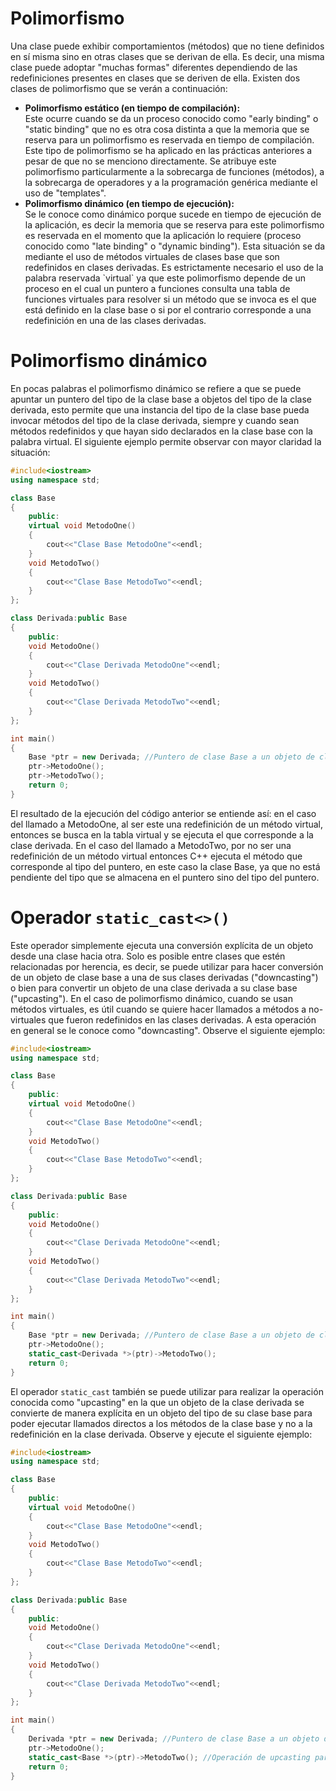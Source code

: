 # Polimorfismo

Una clase puede exhibir comportamientos (métodos) que no tiene definidos en sí misma sino en otras clases que se derivan de ella. Es decir, una misma clase puede adoptar "muchas formas" diferentes dependiendo de las redefiniciones presentes en clases que se deriven de ella. Existen dos clases de polimorfismo que se verán a continuación:

<ul>
<li><b>Polimorfismo estático (en tiempo de compilación): </b></li>Este ocurre cuando se da un proceso conocido como "early binding" o "static binding" que no es otra cosa distinta a que la memoria que se reserva para un polimorfismo es reservada en tiempo de compilación. Este tipo de polimorfismo se ha aplicado en las prácticas anteriores a pesar de que no se menciono directamente. Se atribuye este polimorfismo particularmente a la sobrecarga de funciones (métodos), a la sobrecarga de operadores y a la programación genérica mediante el uso de "templates".

<li><b>Polimorfismo dinámico (en tiempo de ejecución): </b></li>Se le conoce como dinámico porque sucede en tiempo de ejecución de la aplicación, es decir la memoria que se reserva para este polimorfismo es reservada en el momento que la aplicación lo requiere (proceso conocido como "late binding" o "dynamic binding"). Esta situación se da mediante el uso de métodos virtuales de clases base que son redefinidos en clases derivadas. Es estrictamente necesario el uso de la palabra reservada `virtual` ya que este polimorfismo depende de un proceso en el cual un puntero a funciones consulta una tabla de funciones virtuales para resolver si un método que se invoca es el que está definido en la clase base o si por el contrario corresponde a una redefinición en una de las clases derivadas.
</ul>

# Polimorfismo dinámico

En pocas palabras el polimorfismo dinámico se refiere a que se puede apuntar un puntero del tipo de la clase base a objetos del tipo de la clase derivada, esto permite que una instancia del tipo de la clase base pueda invocar métodos del tipo de la clase derivada, siempre y cuando sean métodos redefinidos y que hayan sido declarados en la clase base con la palabra virtual. El siguiente ejemplo permite observar con mayor claridad la situación:

```C++ runnable
#include<iostream>
using namespace std;

class Base
{
    public:
    virtual void MetodoOne()
    {
        cout<<"Clase Base MetodoOne"<<endl;
    }
    void MetodoTwo()
    {
        cout<<"Clase Base MetodoTwo"<<endl;
    }
};

class Derivada:public Base
{
    public:
    void MetodoOne()
    {
        cout<<"Clase Derivada MetodoOne"<<endl;
    }
    void MetodoTwo()
    {
        cout<<"Clase Derivada MetodoTwo"<<endl;
    }
};

int main()
{
    Base *ptr = new Derivada; //Puntero de clase Base a un objeto de clase Derivada
    ptr->MetodoOne();
    ptr->MetodoTwo();
    return 0;
}
```
El resultado de la ejecución del código anterior se entiende así: en el caso del llamado a MetodoOne, al ser este una redefinición de un método virtual, entonces se busca en la tabla virtual y se ejecuta el que corresponde a la clase derivada. En el caso del llamado a MetodoTwo, por no ser una redefinición de un método virtual entonces C++ ejecuta el método que corresponde al tipo del puntero, en este caso la clase Base, ya que no está pendiente del tipo que se almacena en el puntero sino del tipo del puntero.

# Operador `static_cast<>()`

Este operador simplemente ejecuta una conversión explícita de un objeto desde una clase hacia otra. Solo es posible entre clases que estén relacionadas por herencia, es decir, se puede utilizar para hacer conversión de un objeto de clase base a una de sus clases derivadas ("downcasting") o bien para convertir un objeto de una clase derivada a su clase base ("upcasting"). En el caso de polimorfismo dinámico, cuando se usan métodos virtuales, es útil cuando se quiere hacer llamados a métodos a no-virtuales que fueron redefinidos en las clases derivadas. A esta operación en general se le conoce como "downcasting". Observe el siguiente ejemplo:

```C++ runnable
#include<iostream>
using namespace std;

class Base
{
    public:
    virtual void MetodoOne()
    {
        cout<<"Clase Base MetodoOne"<<endl;
    }
    void MetodoTwo()
    {
        cout<<"Clase Base MetodoTwo"<<endl;
    }
};

class Derivada:public Base
{
    public:
    void MetodoOne()
    {
        cout<<"Clase Derivada MetodoOne"<<endl;
    }
    void MetodoTwo()
    {
        cout<<"Clase Derivada MetodoTwo"<<endl;
    }
};

int main()
{
    Base *ptr = new Derivada; //Puntero de clase Base a un objeto de clase Derivada
    ptr->MetodoOne();
    static_cast<Derivada *>(ptr)->MetodoTwo();
    return 0;
}
```

El operador `static_cast` también se puede utilizar para realizar la operación conocida como "upcasting" en la que un objeto de la clase derivada se convierte de manera explícita en un objeto del tipo de su clase base para poder ejecutar llamados directos a los métodos de la clase base y no a la redefinición en la clase derivada. Observe y ejecute el siguiente ejemplo:

```C++ runnable
#include<iostream>
using namespace std;

class Base
{
    public:
    virtual void MetodoOne()
    {
        cout<<"Clase Base MetodoOne"<<endl;
    }
    void MetodoTwo()
    {
        cout<<"Clase Base MetodoTwo"<<endl;
    }
};

class Derivada:public Base
{
    public:
    void MetodoOne()
    {
        cout<<"Clase Derivada MetodoOne"<<endl;
    }
    void MetodoTwo()
    {
        cout<<"Clase Derivada MetodoTwo"<<endl;
    }
};

int main()
{
    Derivada *ptr = new Derivada; //Puntero de clase Base a un objeto de clase Derivada
    ptr->MetodoOne();
    static_cast<Base *>(ptr)->MetodoTwo(); //Operación de upcasting para llamar al método de la clase base
    return 0;
}
```





























